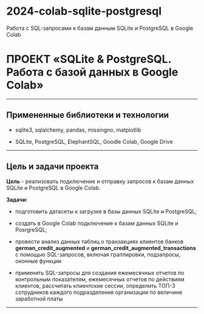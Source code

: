 # 2024-colab-sqlite-postgresql
Работа с SQL-запросами к базам данным SQLite и PostgreSQL в Google Colab 

# **ПРОЕКТ «SQLite & PostgreSQL. Работа с базой данных в Google Colab»**

---

## **Примененные библиотеки и технологии**

* sqlite3, sqlalchemy, pandas, missingno, matplotlib

* SQLite, PostgreSQL, ElephantSQL, Goodle Colab, Google Drive

---

## **Цель и задачи проекта**

**Цель** - реализовать подключение и отправку запросов к базам данных SQLite и PostgreSQL в Google Colab.

**Задачи**: 

* подготовить датасеты к загрузке в базы данных SQLite и PostgreSQL;

* создать в Google Colab подключение к базам данных SQLite и PosrgreSQL;

* провести анализ данных таблиц о транзакциях клиентов банков **german_credit_augmented**  и **german_credit_augmented_transactions** с помощью SQL-запросов, включая граппировки, подзапросы, оконные функции

* применить SQL-запросы для создания ежемесячных отчетов по контрольным показателям, ежемесячных отчетов по действиям клиентов, рассчитать клиентские сессии, определить ТОП-3 сотрудников каждого подразделения организации по величине заработной платы

---
